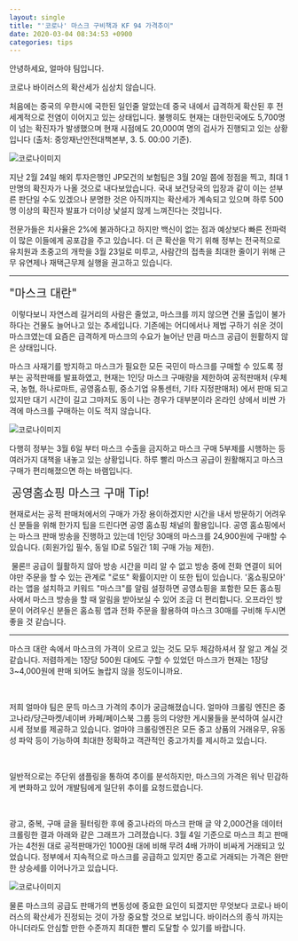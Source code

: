 ```yaml
---
layout: single
title: "'코로나' 마스크 구비책과 KF 94 가격추이"
date: 2020-03-04 08:34:53 +0900
categories: tips
---
```

안녕하세요, 
얼마야 팀입니다. 

<span>코로나 바이러스의 확산세가 심상치 않습니다. </span>


처음에는 중국의 우한시에 국한된 일인줄 알았는데 중국 내에서 급격하게 확산된 후 전세계적으로 전염이 이어지고 있는 상태입니다. 불행히도 현재는 대한민국에도 5,700명이 넘는 확진자가 발생했으며 현재 시점에도 20,000여 명의 검사가 진행되고 있는 상황입니다 (출처: 중앙재난안전대책본부, 3. 5. 00:00 기준). 

![코로나이미지]({{site.baseurl}}/assets/img/corona_1.png)

지난 2월 24일 해외 투자은행인 JP모건의 보험팀은 3월 20일 쯤에 정점을 찍고, 최대 1만명의 확진자가 나올 것으로 내다보았습니다. 국내 보건당국의 입장과 같이 이는 섣부른 판단일 수도 있겠으나 분명한 것은 아직까지는 확산세가 계속되고 있으며 하루 500명 이상의 확진자 발표가 더이상 낯설지 않게 느껴진다는 것입니다.

전문가들은 치사율은 2%에 불과하다고 하지만 백신이 없는 점과 예상보다 빠른 전파력이 많은 이들에게 공포감을 주고 있습니다. 더 큰 확산을 막기 위해 정부는 전국적으로 유치원과 초중고의 개학을 3월 23일로 미루고, 사람간의 접촉을 최대한 줄이기 위해 근무 유연제나 재택근무제 실행을 권고하고 있습니다. 



---------------------------------------




<span style="font-size: 1.5em; font-weight: 'bold'">"마스크 대란"</span>

​
이렇다보니 자연스레 길거리의 사람은 줄었고, 마스크를 끼지 않으면 건물 출입이 불가하다는 건물도 늘어나고 있는 추세입니다. 기존에는 어디에서나 제법 구하기 쉬운 것이 마스크였는데 요즘은 급격하게 마스크의 수요가 늘어난 만큼 마스크 공급이 원활하지 않은 상태입니다. 


마스크 사재기를 방지하고 마스크가 필요한 모든 국민이 마스크를 구매할 수 있도록 정부는 공적판매를 발표하였고, 현재는 1인당 마스크 구매량을 제한하여 공적판매처 (우체국, 농협, 하나로마트, 공영홈쇼핑, 중소기업 유통센터, 기타 지정판매처) 에서 판매 되고 있지만 대기 시간이 길고 그마저도 동이 나는 경우가 대부분이라 온라인 상에서 비싼 가격에 마스크를 구매하는 이도 적지 않습니다. 

![코로나이미지]({{site.baseurl}}/assets/img/corona_2.png)

다행히 정부는 3월 6일 부터 마스크 수출을 금지하고 마스크 구매 5부제를 시행하는 등 여러가지 대책을 내놓고 있는 상황입니다. 하루 빨리 마스크 공급이 원활해지고 마스크 구매가 편리해졌으면 하는 바램입니다. 

​
<span style="font-size: 1.5em; font-weight: 'bold'">공영홈쇼핑 마스크 구매 Tip!</span>



현재로서는 공적 판매처에서의 구매가 가장 용이하겠지만 시간을 내서 방문하기 어려우신 분들을 위해 한가지 팁을 드린다면 공영 홈쇼핑 채널의 활용입니다. 공영 홈쇼핑에서는 마스크 판매 방송을 진행하고 있는데 1인당 30매의 마스크를 24,900원에 구매할 수 있습니다. (회원가입 필수, 동일 ID로 5일간 1회 구매 가능 제한).

​
물론!! 공급이 월활하지 않아 방송 시간을 미리 알 수 없고 방송 중에 전화 연결이 되어야만 주문을 할 수 있는 관계로 "로또" 확률이지만 이 또한 팁이 있습니다. '홈쇼핑모아' 라는 앱을 설치하고 키워드 "마스크"를 알림 설정하면 공영쇼핑을 포함한 모든 홈쇼핑 사에서 마스크 방송을 할 때 알림을 받아보실 수 있어 조금 더 편리합니다. 오프라인 방문이 어려우신 분들은 홈쇼핑 앱과 전화 주문을 활용하여 마스크 30매를 구비해 두시면 좋을 것 같습니다. 



---------------------------------------



마스크 대란 속에서 마스크의 가격이 오르고 있는 것도 모두 체감하셔서 잘 알고 계실 것 같습니다. 저렴하게는 1장당 500원 대에도 구할 수 있었던 마스크가 현재는 1장당 3~4,000원에 판매 되어도 놀랍지 않을 정도이니까요. 

​

저희 얼마야 팀은 문득 마스크 가격의 추이가 궁금해졌습니다. 얼마야 크롤링 엔진은 중고나라/당근마켓/네이버 카페/페이스북 그룹 등의 다양한 게시물들을 분석하여 실시간 시세 정보를 제공하고 있습니다. 얼마야 크롤링엔진은 모든 중고 상품의 거래유무, 유동성 파악 등이 가능하여 최대한 정확하고 객관적인 중고가치를 제시하고 있습니다.

​

일반적으로는 주단위 샘플링을 통하여 추이를 분석하지만, 마스크의 가격은 워낙 민감하게 변화하고 있어 개발팀에게 일단위 추이를 요청드렸습니다.

​

광고, 중복, 구매 글을 필터링한 후에 중고나라의 마스크 판매 글 약 2,000건을 데이터 크롤링한 결과 아래와 같은 그래프가 그려졌습니다. 3월 4일 기준으로 마스크 최고 판매가는 4천원 대로 공적판매가인 1000원 대에 비해 무려 4배 가까이 비싸게 거래되고 있었습니다. 정부에서 지속적으로 마스크를 공급하고 있지만 중고로 거래되는 가격은 완만한 상승세를 이어나가고 있습니다.

![코로나이미지]({{site.baseurl}}/assets/img/corona_3.png)

물론 마스크의 공급도 판매가의 변동성에 중요한 요인이 되겠지만 무엇보다 코로나 바이러스의 확산세가 진정되는 것이 가장 중요할 것으로 보입니다. 바이러스의 종식 까지는 아니더라도 안심할 만한 수준까지 최대한 빨리 도달할 수 있기를 바랍니다. 